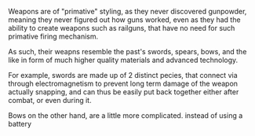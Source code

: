 Weapons are of "primative" styling, as they never discovered gunpowder, meaning they never figured out how guns worked, even as they had the ability to create weapons such as railguns, that have no need for such primative firing mechanism.

As such, their weapns resemble the past's swords, spears, bows, and the like in form of much higher quality materials and advanced technology.

For example, swords are made up of 2 distinct pecies, that connect via through electromagnetism to prevent long term damage of the weapon actually snapping, and can thus be easily put back together either after combat, or even during it.

Bows on the other hand, are a little more complicated. instead of using a battery 